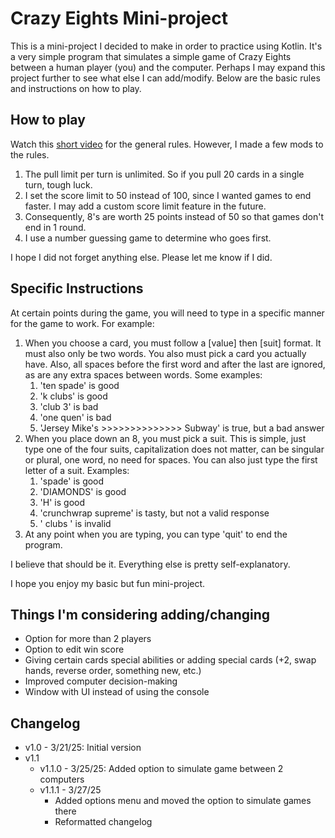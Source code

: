 # Crazy Eights Mini-project

This is a mini-project I decided to make in order to practice using Kotlin. It's a
very simple program that simulates a simple game of Crazy Eights between a human player (you) and
the computer. Perhaps I may expand this project further to see what else I can add/modify.
Below are the basic rules and instructions on how to play.

## How to play

Watch this [short video](https://www.youtube.com/watch?v=1c4YPQTS35I) for the general rules.
However, I made a few mods to the rules.

1. The pull limit per turn is unlimited. So if you pull 20 cards in a single turn, tough luck.
2. I set the score limit to 50 instead of 100, since I wanted games to end faster. I may add a custom score limit feature in the future.
3. Consequently, 8's are worth 25 points instead of 50 so that games don't end in 1 round.
4. I use a number guessing game to determine who goes first.

I hope I did not forget anything else. Please let me know if I did.

## Specific Instructions

At certain points during the game, you will need to type in a specific manner for the game to work.
For example:

1. When you choose a card, you must follow a [value] then [suit] format. It must also only be two words. You also must pick a card you actually have. Also, all spaces before the first word and after the last are ignored, as are any extra spaces between words. Some examples:
   1. 'ten spade' is good
   2. 'k clubs' is good
   3. 'club 3' is bad
   4. 'one quen' is bad
   5. 'Jersey Mike's >>>>>>>>>>>>>> Subway' is true, but a bad answer
2. When you place down an 8, you must pick a suit. This is simple, just type one of the four suits, capitalization does not matter, can be singular or plural, one word, no need for spaces. You can also just type the first letter of a suit. Examples:
   1. 'spade' is good
   2. 'DIAMONDS' is good
   3. 'H' is good
   4. 'crunchwrap supreme' is tasty, but not a valid response
   5. ' clubs ' is invalid
3. At any point when you are typing, you can type 'quit' to end the program.

I believe that should be it. Everything else is pretty self-explanatory.

I hope you enjoy my basic but fun mini-project.

## Things I'm considering adding/changing

- Option for more than 2 players
- Option to edit win score
- Giving certain cards special abilities or adding special cards (+2, swap hands, reverse order, something new, etc.)
- Improved computer decision-making
- Window with UI instead of using the console

## Changelog

- v1.0 - 3/21/25: Initial version
- v1.1
    - v1.1.0 - 3/25/25: Added option to simulate game between 2 computers 
    - v1.1.1 - 3/27/25
      - Added options menu and moved the option to simulate games there
      - Reformatted changelog
